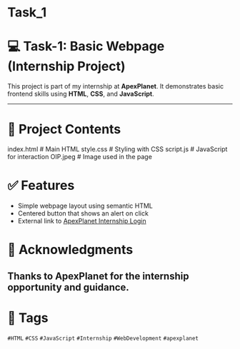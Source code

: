 # Task_1
# 💻 Task-1: Basic Webpage (Internship Project)

This project is part of my internship at **ApexPlanet**. It demonstrates basic frontend skills using **HTML**, **CSS**, and **JavaScript**.

---

# 📂 Project Contents
index.html # Main HTML
style.css  # Styling with CSS
script.js  # JavaScript for interaction
OIP.jpeg   # Image used in the page

# ✅ Features
- Simple webpage layout using semantic HTML
- Centered button that shows an alert on click
- External link to [ApexPlanet Internship Login](https://apexplanet.in/internship/admin/auth/login)

# 🙌 Acknowledgments
Thanks to **ApexPlanet** for the internship opportunity and guidance.
--
# 📌 Tags
`#HTML` `#CSS` `#JavaScript` `#Internship` `#WebDevelopment` `#apexplanet`
